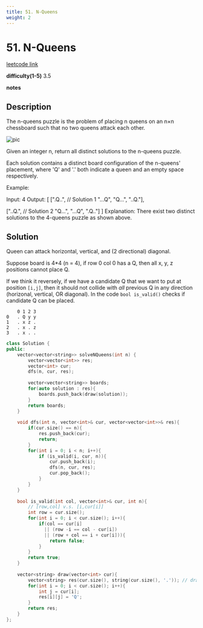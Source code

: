 ```yaml
---
title: 51. N-Queens
weight: 2
---
```

# 51. N-Queens

[leetcode link](https://leetcode.com/problems/n-queens/)

**difficulty(1-5)** 
3.5

**notes**   


## Description

The n-queens puzzle is the problem of placing n queens on an n×n chessboard such that no two queens attack each other.

![pic](https://assets.leetcode.com/uploads/2018/10/12/8-queens.png)

Given an integer n, return all distinct solutions to the n-queens puzzle.

Each solution contains a distinct board configuration of the n-queens' placement, where 'Q' and '.' both indicate a queen and an empty space respectively.

Example:

Input: 4
Output: [
 [".Q..",  // Solution 1
  "...Q",
  "Q...",
  "..Q."],

 ["..Q.",  // Solution 2
  "Q...",
  "...Q",
  ".Q.."]
]
Explanation: There exist two distinct solutions to the 4-queens puzzle as shown above.

## Solution

Queen can attack horizontal, vertical, and (2 directional) diagonal.

Suppose board is 4*4 (n = 4), if row 0 col 0 has a Q, then all x, y, z positions cannot place Q. 

If we think it reversely, if we have a candidate Q that we want to put at position `[i,j]`, then it should not collide with *all* previous Q in any direction (horizonal, vertical, OR diagonal). In the code `bool is_valid()` checks if candidate Q can be placed. 

```
    0 1 2 3
0   . Q y y
1   . x z .
2   . x . z
3   . x . .
```

```c++
class Solution {
public:
    vector<vector<string>> solveNQueens(int n) {
        vector<vector<int>> res;
        vector<int> cur;
        dfs(n, cur, res);
        
        vector<vector<string>> boards;
        for(auto solution : res){
            boards.push_back(draw(solution));
        }
        return boards;
    }
    
    void dfs(int n, vector<int>& cur, vector<vector<int>>& res){
        if(cur.size() == n){
            res.push_back(cur);
            return;
        }
        for(int i = 0; i < n; i++){
            if (is_valid(i, cur, n)){
                cur.push_back(i);
                dfs(n, cur, res);
                cur.pop_back();
            }
        }
    }
    
    bool is_valid(int col, vector<int>& cur, int n){
        // [row,col] v.s. [i,cur[i]]
        int row = cur.size();
        for(int i = 0; i < cur.size(); i++){
            if(col == cur[i] 
              || (row -i == col - cur[i])
              || (row + col == i + cur[i])){
                return false;
            }
        }
        return true;
    }
    
    vector<string> draw(vector<int> cur){
        vector<string> res(cur.size(), string(cur.size(), '.')); // draw n*n dot (.)
        for(int i = 0; i < cur.size(); i++){
            int j = cur[i];
            res[i][j] = 'Q';
        }
        return res;
    }
};
```